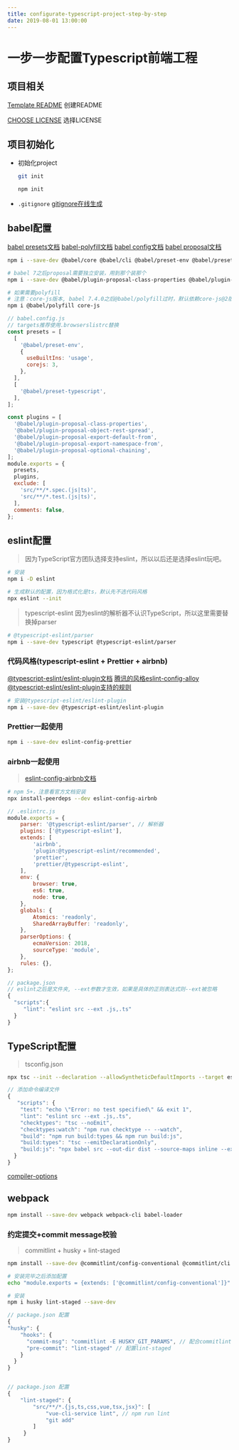 ```yaml
---
title: configurate-typescript-project-step-by-step
date: 2019-08-01 13:00:00
---
```


# 一步一步配置Typescript前端工程

## 项目相关

[Template README](https://gist.github.com/PurpleBooth/109311bb0361f32d87a2)
创建README

[CHOOSE LICENSE](https://choosealicense.com/)
选择LICENSE


## 项目初始化
- 初始化project

  ```bash
  git init

  npm init
  ```

- `.gitignore`
  [gitignore在线生成](https://www.gitignore.io/)




## babel配置

[babel presets文档](https://babeljs.io/docs/en/presets)
[babel-polyfill文档](https://babeljs.io/docs/en/babel-polyfill)
[babel config文档](https://babeljs.io/docs/en/config-files)
[babel proposal文档](https://babeljs.io/docs/en/plugins#experimental)

```bash
npm i --save-dev @babel/core @babel/cli @babel/preset-env @babel/preset-typescript

# babel 7之后proposal需要独立安装，用到那个装那个
npm i --save-dev @babel/plugin-proposal-class-properties @babel/plugin-proposal-object-rest-spread

# 如果需要polyfill
# 注意：core-js版本, babel 7.4.0之后@babel/polyfill过时，默认依赖core-js@2版本，也可以指定3
npm i @babel/polyfill core-js
```

```javascript
// babel.config.js
// targets推荐使用.browserslistrc替换
const presets = [
  [
    '@babel/preset-env',
    {
      useBuiltIns: 'usage',
      corejs: 3,
    },
  ],
  [
    '@babel/preset-typescript',
  ],
];

const plugins = [
  '@babel/plugin-proposal-class-properties',
  '@babel/plugin-proposal-object-rest-spread',
  '@babel/plugin-proposal-export-default-from',
  '@babel/plugin-proposal-export-namespace-from',
  '@babel/plugin-proposal-optional-chaining',
];
module.exports = {
  presets,
  plugins,
  exclude: [
    'src/**/*.spec.(js|ts)',
    'src/**/*.test.(js|ts)',
  ],
  comments: false,
};

```

## eslint配置
> 因为TypeScript官方团队选择支持eslint，所以以后还是选择eslint玩吧。
```bash
# 安装
npm i -D eslint

# 生成默认的配置，因为格式化是ts，默认先不选代码风格
npx eslint --init
```

> typescript-eslint
因为eslint的解析器不认识TypeScript，所以这里需要替换掉parser
```bash
# @typescript-eslint/parser
npm i --save-dev typescript @typescript-eslint/parser
```

### 代码风格(typescript-eslint + Prettier + airbnb)
[@typescript-eslint/eslint-plugin文档](https://github.com/typescript-eslint/typescript-eslint/tree/master/packages/eslint-plugin)
[腾讯的风格eslint-config-alloy](https://github.com/AlloyTeam/eslint-config-alloy)
[ @typescript-eslint/eslint-plugin支持的规则](https://github.com/typescript-eslint/typescript-eslint/tree/master/packages/eslint-plugin#supported-rules)

```bash
# 安装@typescript-eslint/eslint-plugin
npm i --save-dev @typescript-eslint/eslint-plugin
```

### Prettier一起使用

```bash
npm i --save-dev eslint-config-prettier
```

### airbnb一起使用

> [eslint-config-airbnb文档](https://github.com/airbnb/javascript/tree/master/packages/eslint-config-airbnb)

```bash
# npm 5+，注意看官方文档安装
npx install-peerdeps --dev eslint-config-airbnb
```

```javascript
// .eslintrc.js
module.exports = {
	parser: '@typescript-eslint/parser', // 解析器
	plugins: ['@typescript-eslint'],
	extends: [
		'airbnb',
		'plugin:@typescript-eslint/recommended',
		'prettier',
		'prettier/@typescript-eslint',
	],
	env: {
		browser: true,
		es6: true,
		node: true,
	},
	globals: {
		Atomics: 'readonly',
		SharedArrayBuffer: 'readonly',
	},
	parserOptions: {
		ecmaVersion: 2018,
		sourceType: 'module',
	},
	rules: {},
};

```

```javascript
// package.json
// eslint之后是文件夹, --ext参数才生效，如果是具体的正则表达式则--ext被忽略
{
  "scripts":{
     "lint": "eslint src --ext .js,.ts"
  }
}
```




## TypeScript配置
> tsconfig.json

```bash
npx tsc --init --declaration --allowSyntheticDefaultImports --target esnext --outDir dist
```

```javascript
// 添加命令编译文件
{
   "scripts": {
    "test": "echo \"Error: no test specified\" && exit 1",
    "lint": "eslint src --ext .js,.ts",
    "checktypes": "tsc --noEmit",
    "checktypes:watch": "npm run checktype -- --watch",
    "build": "npm run build:types && npm run build:js",
    "build:types": "tsc --emitDeclarationOnly",
    "build:js": "npx babel src --out-dir dist --source-maps inline --extensions .ts,.tsx"
  }
}

```

[compiler-options](https://www.tslang.cn/docs/handbook/compiler-options.html)



## webpack

```bash
npm install --save-dev webpack webpack-cli babel-loader
```



### 约定提交+commit message校验
> commitlint + husky + lint-staged

```bash
npm install --save-dev @commitlint/config-conventional @commitlint/cli

# 安装完毕之后添加配置
echo "module.exports = {extends: ['@commitlint/config-conventional']}" > commitlint.config.js


```

```bash
# 安装
npm i husky lint-staged --save-dev

```

```javascript
// package.json 配置
{
"husky": {
    "hooks": {
      "commit-msg": "commitlint -E HUSKY_GIT_PARAMS", // 配合commitlint使用
      "pre-commit": "lint-staged" // 配置lint-staged
    }
  }
}



```


```javascript
// package.json 配置
{
    "lint-staged": {
        "src/**/*.{js,ts,css,vue,tsx,jsx}": [
            "vue-cli-service lint", // npm run lint
            "git add"
        ]
     }
}

```




